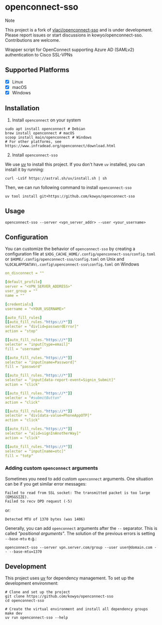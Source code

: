 # openconnect-sso

> [!NOTE]
> This project is a fork of [vlaci/openconnect-sso](https://github.com/vlaci/openconnect-sso) and is under development. Please report issues or start discussions in kowyo/openconnect-sso. Contributions are welcome.

Wrapper script for OpenConnect supporting Azure AD (SAMLv2) authentication
to Cisco SSL-VPNs

## Supported Platforms

- [x] Linux
- [x] macOS
- [x] Windows

## Installation

1. Install `openconnect` on your system

```shell
sudo apt install openconnect # Debian
brew install openconnect # macOS
scoop install main/openconnect # Windows
# For other platforms, see https://www.infradead.org/openconnect/download.html
```

2. Install `openconnect-sso`

We use [uv](https://docs.astral.sh/uv/) to install this project. If you don't have `uv` installed, you can install it by running:

```shell
curl -LsSf https://astral.sh/uv/install.sh | sh
```

Then, we can run following command to install `openconnect-sso`

```shell
uv tool install git+https://github.com/kowyo/openconnect-sso
```

## Usage

```shell
openconnect-sso --server <vpn_server_addr> --user <your_username>
```

## Configuration

You can customize the behavior of `openconnect-sso` by creating a configuration file at
`$XDG_CACHE_HOME/.config/openconnect-sso/config.toml` or `$HOME/.config/openconnect-sso/config.toml` on Unix and `%LOCALAPPDATA%\.config\openconnect-sso\config.toml` on Windows

```yaml
on_disconnect = ""

[default_profile]
server = "<VPN_SERVER_ADDRESS>"
user_group = ""
name = ""

[credentials]
username = "<YOUR_USERNAME>"

[auto_fill_rules]
[[auto_fill_rules."https://*"]]
selector = "div[id=passwordError]"
action = "stop"

[[auto_fill_rules."https://*"]]
selector = "input[type=email]"
fill = "username"

[[auto_fill_rules."https://*"]]
selector = "input[name=Password]"
fill = "password"

[[auto_fill_rules."https://*"]]
selector = "input[data-report-event=Signin_Submit]"
action = "click"

[[auto_fill_rules."https://*"]]
selector = "#submitButton"
action = "click"

[[auto_fill_rules."https://*"]]
selector = "div[data-value=PhoneAppOTP]"
action = "click"

[[auto_fill_rules."https://*"]]
selector = "a[id=signInAnotherWay]"
action = "click"

[[auto_fill_rules."https://*"]]
selector = "input[name=otc]"
fill = "totp"
```

### Adding custom `openconnect` arguments

Sometimes you need to add custom `openconnect` arguments. One situation can be if you get similar error messages:

```shell
Failed to read from SSL socket: The transmitted packet is too large (EMSGSIZE).
Failed to recv DPD request (-5)
```

or:

```shell
Detected MTU of 1370 bytes (was 1406)
```

Generally, you can add `openconnect` arguments after the `--` separator. This is called _"positional arguments"_. The
solution of the previous errors is setting `--base-mtu` e.g.:

```shell
openconnect-sso --server vpn.server.com/group --user user@domain.com -- --base-mtu=1370
```

## Development

This project uses [uv](https://docs.astral.sh/uv/) for dependency management. To set up the development environment:

```shell
# Clone and set up the project
git clone https://github.com/kowyo/openconnect-sso
cd openconnect-sso

# Create the virtual environment and install all dependency groups
make dev
uv run openconnect-sso --help
```
